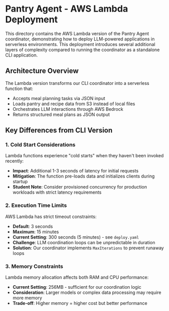 # Pantry Agent - AWS Lambda Deployment

This directory contains the AWS Lambda version of the Pantry Agent coordinator, demonstrating how to deploy LLM-powered applications in serverless environments. This deployment introduces several additional layers of complexity compared to running the coordinator as a standalone CLI application.

## Architecture Overview

The Lambda version transforms our CLI coordinator into a serverless function that:
- Accepts meal planning tasks via JSON input
- Loads pantry and recipe data from S3 instead of local files
- Orchestrates LLM interactions through AWS Bedrock
- Returns structured meal plans as JSON output

## Key Differences from CLI Version

### 1. **Cold Start Considerations**
Lambda functions experience "cold starts" when they haven't been invoked recently:
- **Impact**: Additional 1-3 seconds of latency for initial requests
- **Mitigation**: The function pre-loads data and initializes clients during startup
- **Student Note**: Consider provisioned concurrency for production workloads with strict latency requirements

### 2. **Execution Time Limits**
AWS Lambda has strict timeout constraints:
- **Default**: 3 seconds
- **Maximum**: 15 minutes
- **Current Setting**: 300 seconds (5 minutes) - see `deploy.yaml`
- **Challenge**: LLM coordination loops can be unpredictable in duration
- **Solution**: Our coordinator implements `MaxIterations` to prevent runaway loops

### 3. **Memory Constraints**
Lambda memory allocation affects both RAM and CPU performance:
- **Current Setting**: 256MB - sufficient for our coordination logic
- **Consideration**: Larger models or complex data processing may require more memory
- **Trade-off**: Higher memory = higher cost but better performance
